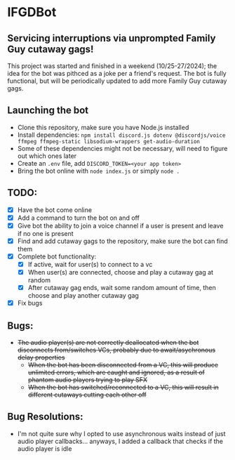 # IFGDBot
## Servicing interruptions via unprompted Family Guy cutaway gags!
This project was started and finished in a weekend (10/25-27/2024); the idea for the bot was pithced as a joke per a friend's request.
The bot is fully functional, but will be periodically updated to add more Family Guy cutaway gags.

## Launching the bot
- Clone this repository, make sure you have Node.js installed
- Install dependencies: `npm install discord.js dotenv @discordjs/voice ffmpeg ffmpeg-static libsodium-wrappers get-audio-duration`
- Some of these dependencies might not be necessary, will need to figure out which ones later
- Create an `.env` file, add `DISCORD_TOKEN=<your app token>`
- Bring the bot online with `node index.js` or simply `node .`

## TODO:
- [x] Have the bot come online
- [x] Add a command to turn the bot on and off
- [x] Give bot the ability to join a voice channel if a user is present and leave if no one is present
- [x] Find and add cutaway gags to the repository, make sure the bot can find them
- [x] Complete bot functionality:
  - [x] If active, wait for user(s) to connect to a vc
  - [x] When user(s) are connected, choose and play a cutaway gag at random
  - [x] After cutaway gag ends, wait some random amount of time, then choose and play another cutaway gag
- [x] Fix bugs
  
## Bugs:
- ~~The audio player(s) are not correctly deallocated when the bot disconnects from/switches VCs, probably due to await/asychronous delay properties~~
  - ~~When the bot has been disconnected from a VC, this will produce unlimited errors, which are caught and ignored, as a result of phantom audio players trying to play SFX~~
  - ~~When the bot has switched/reconnected to a VC, this will result in different cutaways cutting each other off~~

## Bug Resolutions:
- I'm not quite sure why I opted to use asynchronous waits instead of just audio player callbacks... anyways, I added a callback that checks if the audio player is idle